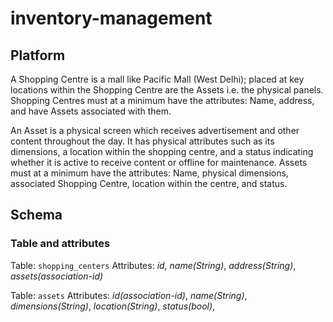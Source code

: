 # inventory-management

## Platform

A Shopping Centre is a mall like Pacific Mall (West Delhi); placed at key locations within the Shopping Centre are the Assets i.e. the physical panels. Shopping Centres must at a minimum have the attributes: Name, address, and have Assets associated with them.

An Asset is a physical screen which receives advertisement and other content throughout the day. It has physical attributes such as its dimensions, a location within the shopping centre, and a status indicating whether it is active to receive content or offline for
maintenance. Assets must at a minimum have the attributes: Name, physical dimensions, associated Shopping Centre, location within the centre, and status.

## Schema

### Table and attributes

Table: `shopping_centers`
Attributes: _id_, _name(String)_, _address(String)_, _assets(association-id)_

Table: `assets`
Attributes: _id(association-id)_, _name(String)_, _dimensions(String)_, _location(String)_, _status(bool)_,
